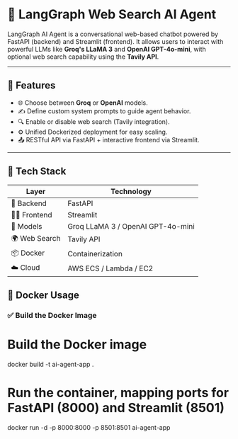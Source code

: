 # 🤖 LangGraph Web Search AI Agent

LangGraph AI Agent is a conversational web-based chatbot powered by FastAPI (backend) and Streamlit (frontend). It allows users to interact with powerful LLMs like **Groq's LLaMA 3** and **OpenAI GPT-4o-mini**, with optional web search capability using the **Tavily API**.

---

## 🧠 Features

- 🌐 Choose between **Groq** or **OpenAI** models.
- ✍️ Define custom system prompts to guide agent behavior.
- 🔍 Enable or disable web search (Tavily integration).
- ⚙️ Unified Dockerized deployment for easy scaling.
- 📤 RESTful API via FastAPI + interactive frontend via Streamlit.

---

## 🚀 Tech Stack

| Layer        | Technology     |
|--------------|----------------|
| 🧠 Backend    | FastAPI        |
| 🧑‍💻 Frontend  | Streamlit      |
| 🤖 Models     | Groq LLaMA 3 / OpenAI GPT-4o-mini |
| 🌍 Web Search | Tavily API     |
| 📦 Docker     | Containerization |
| ☁️ Cloud      | AWS ECS / Lambda / EC2 |

## 🐳 Docker Usage

### ✅ Build the Docker Image

# Build the Docker image
docker build -t ai-agent-app .

# Run the container, mapping ports for FastAPI (8000) and Streamlit (8501)
docker run -d -p 8000:8000 -p 8501:8501 ai-agent-app
